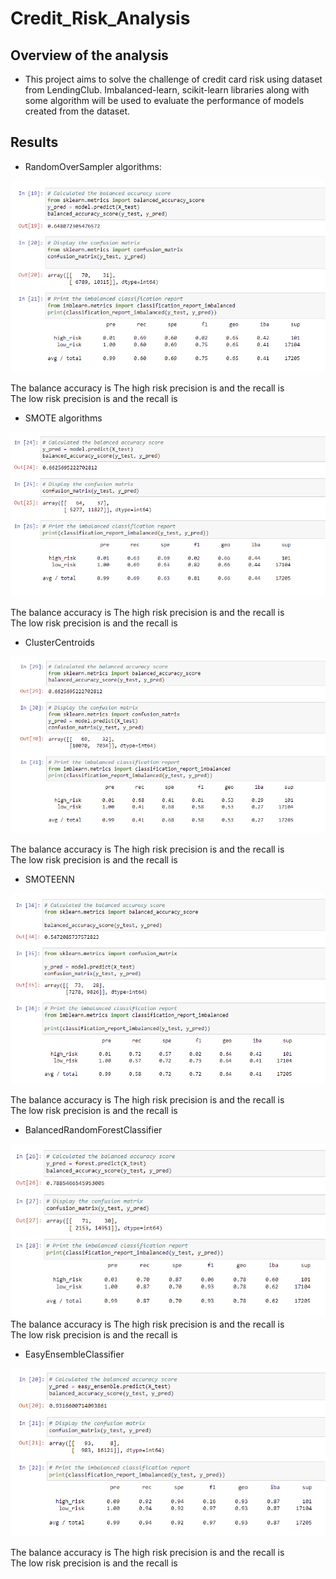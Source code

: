 # Credit_Risk_Analysis

## Overview of the analysis

- This project aims to solve the challenge of credit card risk using dataset from LendingClub. Imbalanced-learn, scikit-learn libraries along with some algorithm will be used to evaluate the performance of models created from the dataset.

## Results
- RandomOverSampler algorithms:

![Optional Text](Resources/Random_Oversampling.PNG)


The balance accuracy is
The high risk precision is       and the recall is        
The low risk precision is        and the recall is 


- SMOTE algorithms

![Optional Text](Resources/SMOTE_Oversampling.PNG)


The balance accuracy is
The high risk precision is       and the recall is        
The low risk precision is        and the recall is 


- ClusterCentroids

![Optional Text](Resources/Undersampling.PNG)


The balance accuracy is
The high risk precision is       and the recall is        
The low risk precision is        and the recall is 


- SMOTEENN

![Optional Text](Resources/Combination_Sampling.PNG)


The balance accuracy is
The high risk precision is       and the recall is        
The low risk precision is        and the recall is 


- BalancedRandomForestClassifier

![Optional Text](Resources/BRFC.PNG)
The balance accuracy is
The high risk precision is       and the recall is        
The low risk precision is        and the recall is 


- EasyEnsembleClassifier
 
![Optional Text](Resources/EEAC.PNG)


The balance accuracy is
The high risk precision is       and the recall is        
The low risk precision is        and the recall is 

